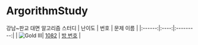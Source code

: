 # ArgorithmStudy
강남~판교 대면 알고리즘 스터디
| 난이도 | 번호 | 문제 이름 |
|:------:|:----:|:---------:|
| <img src="https://static.solved.ac/tier_small/13.svg" alt="Gold III" class="css-1vnxcg0">| [1082](https://www.acmicpc.net/problem/1082) | [방 번호](https://www.acmicpc.net/problem/1082) |
